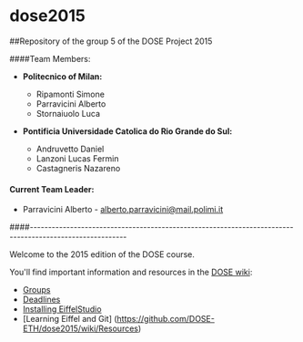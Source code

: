 # dose2015

##Repository of the group 5 of the DOSE Project 2015

####Team Members:

* **Politecnico of Milan:**
  * Ripamonti Simone 
  * Parravicini Alberto
  * Stornaiuolo Luca
  
* **Pontificia Universidade Catolica do Rio Grande do Sul:**
  * Andruvetto Daniel
  * Lanzoni Lucas Fermin
  * Castagneris Nazareno

#### Current Team Leader:
  * Parravicini Alberto - alberto.parravicini@mail.polimi.it
  
  
####--------------------------------------------------------------------------------------------------------


Welcome to the 2015 edition of the DOSE course.

You'll find important information and resources in the [DOSE wiki](https://github.com/DOSE-ETH/dose2015/wiki):

* [Groups](https://github.com/DOSE-ETH/dose2015/wiki/Groups)
* [Deadlines](https://github.com/DOSE-ETH/dose2015/wiki)
* [Installing EiffelStudio](https://github.com/DOSE-ETH/dose2015/wiki/Installing-EiffelStudio) 
* [Learning Eiffel and Git] (https://github.com/DOSE-ETH/dose2015/wiki/Resources)



